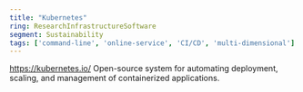 ```yaml
---
title: "Kubernetes"
ring: ResearchInfrastructureSoftware
segment: Sustainability
tags: ['command-line', 'online-service', 'CI/CD', 'multi-dimensional']
---
```

https://kubernetes.io/
Open-source system for automating deployment, scaling, and management of containerized applications.
